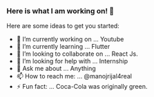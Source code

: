 ### Here is what I am working on! 👋


Here are some ideas to get you started:

- 🔭 I’m currently working on ... Youtube
- 🌱 I’m currently learning ... Flutter
- 👯 I’m looking to collaborate on ... React Js.
- 🤔 I’m looking for help with ... Internship
- 💬 Ask me about ... Anything
- 📫 How to reach me: ... @manojrijal4real
- ⚡ Fun fact: ... Coca-Cola was originally green.
